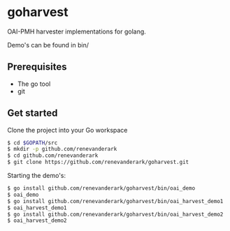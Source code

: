 goharvest
======

OAI-PMH harvester implementations for golang.

Demo's can be found in bin/

Prerequisites
---
- The go tool
- git

Get started
---

Clone the project into your Go workspace
```sh
$ cd $GOPATH/src
$ mkdir -p github.com/renevanderark
$ cd github.com/renevanderark
$ git clone https://github.com/renevanderark/goharvest.git
```

Starting the demo's:

```sh
$ go install github.com/renevanderark/goharvest/bin/oai_demo
$ oai_demo
$ go install github.com/renevanderark/goharvest/bin/oai_harvest_demo1
$ oai_harvest_demo1
$ go install github.com/renevanderark/goharvest/bin/oai_harvest_demo2
$ oai_harvest_demo2
```

